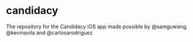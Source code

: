 # candidacy
The repository for the Candidacy iOS app made possible by @samguwang, @kevinavila and @carlosarodriguez
